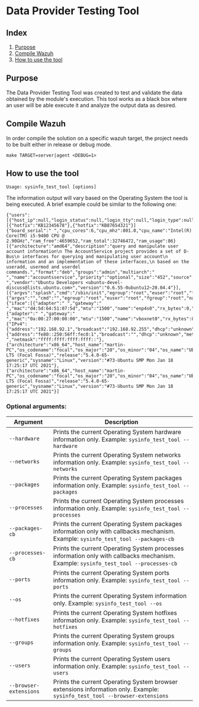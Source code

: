 # Data Provider Testing Tool
## Index
1. [Purpose](#purpose)
2. [Compile Wazuh](#compile-wazuh)
3. [How to use the tool](#how-to-use-the-tool)

## Purpose
The Data Provider Testing Tool was created to test and validate the data obtained by the module's execution. This tool works as a black box where an user will be able execute it and analyze the output data as desired.

## Compile Wazuh
In order compile the solution on a specific wazuh target, the project needs to be built either in release or debug mode.
```
make TARGET=server|agent <DEBUG=1>
```

## How to use the tool
```
Usage: sysinfo_test_tool [options]
```

The information output will vary based on the Operating System the tool is being executed.
A brief example could be similar to the following one:

```
{"users":[{"host_ip":null,"login_status":null,"login_tty":null,"login_type":null,"process_pid":null,"user_auth_failed_count":null,"user_auth_failed_timestamp":null,"user_created":null,"user_full_name":"","user_group_id":999,"user_group_id_signed":999,"user_groups":null,"user_home":"/var/ossec","user_id":998,"user_is_hidden":null,"user_is_remote":1,"user_last_login":null,"user_name":"wazuh","user_password_expiration_date":-1,"user_password_hash_algorithm":null,"user_password_inactive_days":-1,"user_password_last_change":1745971200.0,"user_password_max_days_between_changes":-1,"user_password_min_days_between_changes":-1,"user_password_status":"locked","user_password_warning_days_before_expiration":-1,"user_roles_sudo":0,"user_shell":"/sbin/nologin","user_type":null,"user_uid_signed":998,"user_uuid":null}]}
[{"hotfix":"KB12345678"},{"hotfix":"KB87654321"}]
{"board_serial":" ","cpu_cores":6,"cpu_mhz":801.0,"cpu_name":"Intel(R) Core(TM) i5-9400 CPU @ 2.90GHz","ram_free":4659652,"ram_total":32746472,"ram_usage":86}
[{"architecture":"amd64","description":"query and manipulate user account information\n The AccountService project provides a set of D-Bus\n interfaces for querying and manipulating user account\n information and an implementation of these interfaces,\n based on the useradd, usermod and userdel commands.","format":"deb","groups":"admin","multiarch":" ","name":"accountsservice","priority":"optional","size":"452","source":" ","vendor":"Ubuntu Developers <ubuntu-devel-discuss@lists.ubuntu.com>","version":"0.6.55-0ubuntu12~20.04.4"}],
[{"argvs":"splash","cmd":"/sbin/init","egroup":"root","euser":"root","fgroup":"root","name":"systemd","nice":0,"nlwp":1,"pgrp":1,"pid":"1","ppid":0,"priority":20,"processor":2,"resident":3438,"rgroup":"root","ruser":"root","session":1,"sgroup":"root","share":2149,"size":42401,"start_time":23,"state":"S","stime":11365,"suser":"root","tgid":1,"tty":0,"utime":1005,"vm_size":169604},{"argvs":"","cmd":"","egroup":"root","euser":"root","fgroup":"root","name":"kthreadd","nice":0,"nlwp":1,"pgrp":0,"pid":"2","ppid":0,"priority":20,"processor":4,"resident":0,"rgroup":"root","ruser":"root","session":0,"sgroup":"root","share":0,"size":0,"start_time":23,"state":"S","stime":7,"suser":"root","tgid":2,"tty":0,"utime":0,"vm_size":0}],
{"iface":[{"adapter":" ","gateway":" ","mac":"d4:5d:64:51:07:5d","mtu":"1500","name":"enp4s0","rx_bytes":0,"rx_dropped":0,"rx_errors":0,"rx_packets":0,"state":"down","tx_bytes":0,"tx_dropped":0,"tx_errors":0,"tx_packets":0,"type":"ethernet"},{"adapter":" ","gateway":" ","mac":"0a:00:27:00:00:00","mtu":"1500","name":"vboxnet0","rx_bytes":0,"rx_dropped":0,"rx_errors":0,"rx_packets":0,"state":"down","tx_bytes":0,"tx_dropped":0,"tx_errors":0,"tx_packets":0,"type":"ethernet"},{"IPv4":{"address":"192.168.92.1","broadcast":"192.168.92.255","dhcp":"unknown","metric":"0","netmask":"255.255.255.0"},"IPv6":{"address":"fe80::250:56ff:fec0:1","broadcast":"","dhcp":"unknown","metric":" ","netmask":"ffff:ffff:ffff:ffff::"},
{"architecture":"x86_64","host_name":"martin-PC","os_codename":"focal","os_major":"20","os_minor":"04","os_name":"Ubuntu","os_patch":"2","os_platform":"ubuntu","os_version":"20.04.2 LTS (Focal Fossa)","release":"5.4.0-65-generic","sysname":"Linux","version":"#73-Ubuntu SMP Mon Jan 18 17:25:17 UTC 2021"},
{"architecture":"x86_64","host_name":"martin-PC","os_codename":"focal","os_major":"20","os_minor":"04","os_name":"Ubuntu","os_patch":"2","os_platform":"ubuntu","os_version":"20.04.2 LTS (Focal Fossa)","release":"5.4.0-65-generic","sysname":"Linux","version":"#73-Ubuntu SMP Mon Jan 18 17:25:17 UTC 2021"}]
```

### Optional arguments:

|Argument|Description|
|---|---|
| `--hardware`     			| Prints the current Operating System hardware information only. Example: `sysinfo_test_tool --hardware`                               |
| `--networks`     			| Prints the current Operating System networks information only. Example: `sysinfo_test_tool --networks`                               |
| `--packages`     			| Prints the current Operating System packages information only. Example: `sysinfo_test_tool --packages`                               |
| `--processes`    			| Prints the current Operating System processes information only. Example: `sysinfo_test_tool --processes`                             |
| `--packages-cb`  			| Prints the current Operating System packages information only with callbacks mechanism. Example: `sysinfo_test_tool --packages-cb`   |
| `--processes-cb` 			| Prints the current Operating System processes information only with callbacks mechanism. Example: `sysinfo_test_tool --processes-cb` |
| `--ports`        			| Prints the current Operating System ports information only. Example: `sysinfo_test_tool --ports`                                     |
| `--os`           			| Prints the current Operating System information only. Example: `sysinfo_test_tool --os`                                              |
| `--hotfixes`     			| Prints the current Operating System hotfixes information only. Example: `sysinfo_test_tool --hotfixes`                               |
| `--groups`       			| Prints the current Operating System groups information only. Example: `sysinfo_test_tool --groups`                                   |
| `--users`        			| Prints the current Operating System users information only. Example: `sysinfo_test_tool --users`                                     |
| `--browser-extensions`    | Prints the current Operating System browser extensions information only. Example: `sysinfo_test_tool --browser-extensions`                                     |
